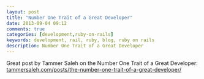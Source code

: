 ```yaml
---
layout: post
title: "Number One Trait of a Great Developer"
date: 2013-09-04 09:12
comments: true
categories: [development,ruby-on-rails]
keywords: development, rail, ruby, blog, ruby on rails
description: Number One Trait of a Great Developer
---
```


Great post by Tammer Saleh on the Number One Trait of a Great Developer: <a href="http://tammersaleh.com/posts/the-number-one-trait-of-a-great-developer/" target="_blank">tammersaleh.com/posts/the-number-one-trait-of-a-great-developer/</a>
